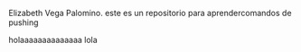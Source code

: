 Elizabeth Vega Palomino. este es un repositorio para aprendercomandos de pushing 

holaaaaaaaaaaaaaa lola
 